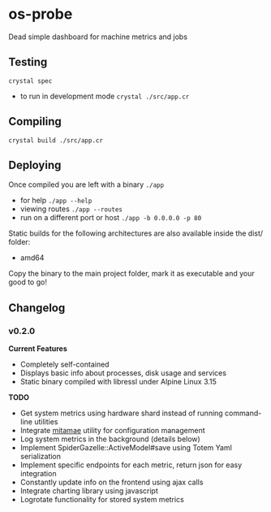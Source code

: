 # os-probe

Dead simple dashboard for machine metrics and jobs

## Testing

`crystal spec`

* to run in development mode `crystal ./src/app.cr`

## Compiling

`crystal build ./src/app.cr`

## Deploying

Once compiled you are left with a binary `./app`

* for help `./app --help`
* viewing routes `./app --routes`
* run on a different port or host `./app -b 0.0.0.0 -p 80`

Static builds for the following architectures are also available inside the dist/ folder:

* amd64

Copy the binary to the main project folder, mark it as executable and your good to go!

## Changelog

### **v0.2.0**

**Current Features**
- Completely self-contained
- Displays basic info about processes, disk usage and services
- Static binary compiled with libressl under Alpine Linux 3.15

**TODO**
- Get system metrics using hardware shard instead of running command-line utilities
- Integrate [mitamae](https://github.com/itamae-kitchen/mitamae) utility for configuration management
- Log system metrics in the background (details below)
- Implement SpiderGazelle::ActiveModel#save using Totem Yaml serialization
- Implement specific endpoints for each metric, return json for easy integration
- Constantly update info on the frontend using ajax calls
- Integrate charting library using javascript
- Logrotate functionality for stored system metrics


